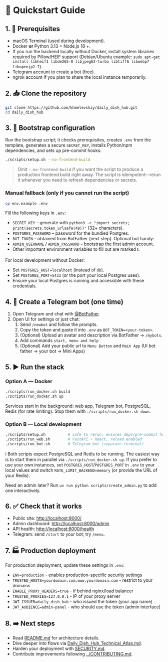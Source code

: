 # 🚀 Quickstart Guide

## 1. 🧰 Prerequisites

- macOS Terminal (used during development).
- Docker **or** Python 3.13 + Node.js 18 +.
- If you run the backend locally without Docker, install system libraries required by Pillow/HEIF support (Debian/Ubuntu example: `sudo apt-get install libheif1 libde265-0 libjpeg62-turbo libtiff6 libwebp7 libopenjp2-7`).
- Telegram account to create a bot (free).
- ngrok account if you plan to share the local instance temporarily.

## 2. 📥 Clone the repository

```bash
git clone https://github.com/khmelevskiy/daily_dish_hub.git
cd daily_dish_hub
```

## 3. 🧾 Bootstrap configuration

Run the bootstrap script; it checks prerequisites, creates `.env` from the template, generates a secure `SECRET_KEY`, installs Python/npm dependencies, and sets up pre-commit hooks:

```bash
./scripts/setup.sh --no-frontend-build
```

> Omit `--no-frontend-build` if you want the script to produce a production frontend build right away. The script is idempotent—rerun it whenever you need to refresh dependencies or secrets.

### Manual fallback (only if you cannot run the script)

```bash
cp env.example .env
```

Fill the following keys in `.env`:

- `SECRET_KEY` – generate with `python3 -c "import secrets; print(secrets.token_urlsafe(48))"` (32+ characters).
- `POSTGRES_PASSWORD` – password for the bundled Postgres.
- `BOT_TOKEN` – obtained from BotFather (next step).
  Optional but handy:
- `ADMIN_USERNAME` / `ADMIN_PASSWORD` – bootstrap the first admin account.
- Other important environment variables to fill out are marked `❗️`.

For local development without Docker:

- Set `POSTGRES_HOST=localhost` (instead of `db`).
- Set `POSTGRES_PORT=5433` (or the port your local Postgres uses).
- Ensure your local Postgres is running and accessible with these credentials.

## 4. 🤖 Create a Telegram bot (one time)

1. Open Telegram and chat with [@BotFather](https://t.me/BotFather).
2. Open UI for settings or just chat:
   1. Send `/newbot` and follow the prompts.
   2. Copy the token and paste it into `.env` as `BOT_TOKEN=<your-token>`.
   3. (Optional) Upload an avatar and description via BotFather → `/mybots`.
   4. Add commands `start, menu and help`
   5. (Optional) Add your public url to `Menu Button` and `Main App` (UI bot father -> your bot -> Mini Apps)

## 5. ▶️ Run the stack

### Option A — Docker

```bash
./scripts/run_docker.sh build
./scripts/run_docker.sh up
```

Services start in the background: web app, Telegram bot, PostgreSQL, Redis (for rate limiting). Stop them with `./scripts/run_docker.sh down`.

### Option B — Local development

```bash
./scripts/setup.sh          # safe to rerun; ensures deps/pre-commit hooks
./scripts/run_web.sh        # FastAPI + React, reload enabled
./scripts/run_bot.sh        # Telegram bot (separate terminal)
```

ℹ️ Both scripts expect PostgreSQL and Redis to be running. The easiest way is to start them in parallel via `./scripts/run_docker.sh up`. If you prefer to use your own instances, set `POSTGRES_HOST`/`POSTGRES_PORT` in `.env` to your local values and switch `RATE_LIMIT_BACKEND=memory` (or provide the URL of your Redis).

Need an admin later? Run `uv run python scripts/create_admin.py` to add one interactively.

## 6. ✅ Check that it works

- Public site: <http://localhost:8000/>
- Admin dashboard: <http://localhost:8000/admin>
- API health: <http://localhost:8000/health>
- Telegram: send `/start` to your bot; try `/menu`.

## 7. 🏭 Production deployment

For production deployment, update these settings in `.env`:

- `ENV=production` - enables production-specific security settings
- `TRUSTED_HOSTS=yourdomain.com,www.yourdomain.com` - restrict to your domains
- `ENABLE_PROXY_HEADERS=true` - if behind nginx/load balancer
- `TRUSTED_PROXIES=127.0.0.1` - IP of your proxy server
- `JWT_ISSUER=daily_dish_hub` - who issued the token (your app name)
- `JWT_AUDIENCE=admin-panel` - who should use the token (admin interface)

## 8. ➡️ Next steps

- Read [README.md](README.md) for architecture details.
- Dive deeper into flows via [Daily_Dish_Hub_Technical_Atlas.md](Daily_Dish_Hub_Technical_Atlas.md).
- Harden your deployment with [SECURITY.md](SECURITY.md).
- Contribute improvements following [../CONTRIBUTING.md](../CONTRIBUTING.md).
